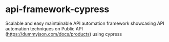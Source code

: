 # api-framework-cypress
Scalable and easy maintainable API automation framework showcasing API automation techniques on Public API (https://dummyjson.com/docs/products) using cypress
